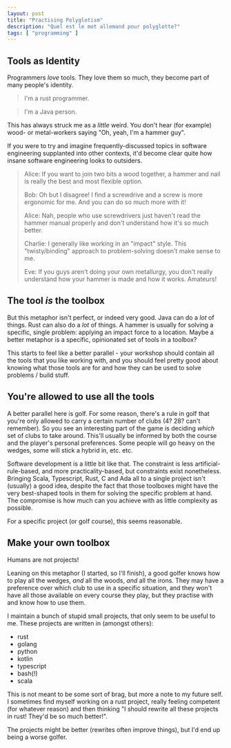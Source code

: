```yaml
---
layout: post
title: "Practising Polyglotism"
description: "Quel est le mot allemand pour polyglotte?"
tags: [ "programming" ]
---
```


## Tools as Identity

Programmers _love_ tools. They love them so much, they become part of many people's identity.

> I'm a rust programmer.

> I'm a Java person.

This has always struck me as a _little_ weird. You don't hear (for example) wood- or metal-workers saying "Oh, yeah, I'm
a hammer guy".

If you were to try and imagine frequently-discussed topics in software engineering supplanted into other contexts, it'd
become clear quite how insane software engineering looks to outsiders.

> Alice: If you want to join two bits a wood together, a hammer and nail is really the best and most flexible option.
>
> Bob: Oh but I disagree! I find a screwdrive and a screw is more ergonomic for me. And you can do so much more with it!
>
> Alice: Nah, people who use screwdrivers just haven't read the hammer manual properly and don't understand how it's so
> much better.
>
> Charlie: I generally like working in an "impact" style. This "twisty/binding" approach to problem-solving doesn't make
> sense to me.
>
> Eve: If you guys aren't doing your own metallurgy, you don't really understand how your hammer is made and how it
> works. Amateurs!

## The tool _is_ the toolbox

But this metaphor isn't perfect, or indeed very good. Java can do a _lot_ of things. Rust can also do a _lot_ of things.
A hammer is usually for solving a specific, single problem: applying an impact force to a location. Maybe a better
metaphor is a specific, opinionated set of tools in a toolbox?

This starts to feel like a better parallel - your workshop should contain all the tools that you like working with, and
you should feel pretty good about knowing what those tools are for and how they can be used to solve problems / build
stuff.

## You're allowed to use all the tools

A better parallel here is golf. For some reason, there's a rule in golf that you're only allowed to carry a
certain
number of clubs (4? 28? can't remember). So you see an interesting part of the game is deciding _which_ set of clubs to
take around. This'll usually be informed by both the course and the player's personal preferences. Some people will go
heavy on the wedges, some will stick a hybrid in, etc. etc.

Software development is a little bit like that. The constraint is less artificial-rule-based, and more
practicality-based, but constraints exist nonetheless. Bringing Scala, Typescript, Rust, C and Ada all to a single
project isn't (usually) a good idea, despite the fact that those toolboxes might have the very best-shaped tools in them
for
solving the specific problem at hand. The compromise is how much can you achieve with as little complexity as possible.

For a specific project (or golf course), this seems reasonable.

## Make your own toolbox

Humans are not projects!

Leaning on this metaphor (I started, so I'll finish), a good golfer knows how to play all the
wedges, _and_ all the woods, _and_ all the irons. They may have a preference over which club to use in a specific
situation, and they won't have all those available on every course they play, but they practise with and know how to use
them.

I maintain a bunch of stupid small projects, that only seem to be useful to me. These projects are written in (amongst
others):

- rust
- golang
- python
- kotlin
- typescript
- bash(!)
- scala

This is not meant to be some sort of brag, but more a note to my future self. I sometimes find myself working on a rust
project, really feeling competent (for whatever reason) and then thinking "I should rewrite all these projects in rust!
They'd be so much better!".

The projects might be better (rewrites often improve things), but I'd end up being a worse golfer.
